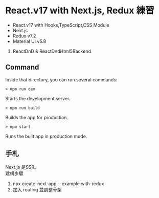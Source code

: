 # React.v17 with Next.js, Redux 練習

* React.v17 with Hooks,TypeScript,CSS Module   
* Next.js   
* Redux       v7.2
* Material UI v5.8

1. ReactDnD & ReactDndHtml5Backend

## Command
Inside that directory, you can run several commands:   

	> npm run dev
Starts the development server.

	> npm run build
Builds the app for production.

	> npm start
Runs the built app in production mode.

## 手札 

Next.js 是SSR。   
建構步驟
1. npx create-next-app --example with-redux
2. 加入 routing 並調整骨架

